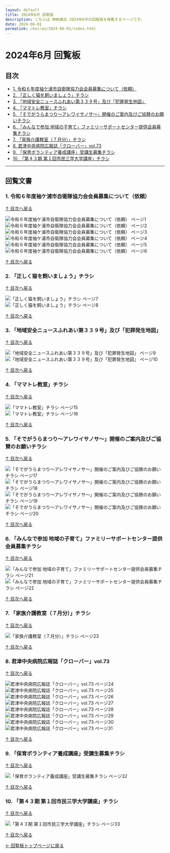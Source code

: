 ```yaml
---
layout: default
title: 2024年6月 回覧板
description: こちらは 神納東区 2024年6月の回覧板を掲載するページです。
date: 2024-06-01
permalink: /kairan/2024-06-01/index.html
---
```


  <main>
    <h1>2024年6月 回覧板</h1>
    <a id="top"></a>
    <h2>目次</h2>
     <ul>
      <li><a href="#item1">1. 令和６年度袖ケ浦市自衛隊協力会会員募集について（依頼）</a></li>      <li><a href="#item2">2. 「正しく猫を飼いましょう」チラシ</a></li>      <li><a href="#item3">3. 「地域安全ニュースふれあい第３３９号」及び「犯罪発生地図」</a></li>      <li><a href="#item4">4. 「ママトレ教室」チラシ</a></li>      <li><a href="#item5">5. 「そでがうらまつり～アレワイサノサ～」開催のご案内及びご協賛のお願いチラシ</a></li>      <li><a href="#item6">6. 「みんなで参加 地域の子育て」ファミリーサポートセンター提供会員募集チラシ</a></li>      <li><a href="#item7">7. 「家族介護教室（７月分）」チラシ</a></li>      <li><a href="#item8">8. 君津中央病院広報誌「クローバー」vol.73</a></li>      <li><a href="#item9">9. 「保育ボランティア養成講座」受講生募集チラシ</a></li>      <li><a href="#item10">10. 「第４３期 第１回市民三学大学講座」チラシ</a></li>
     </ul>
    <hr>
<h2>回覧文書</h2>
<h3 id="item1">1. 令和６年度袖ケ浦市自衛隊協力会会員募集について（依頼）</h3>
<p class="back-to-top"><a href="#top">↑ 目次へ戻る</a></p>
<div class="thumbnail-container">
  <div class="thumbnail">
    <img src="{{ '/kairan/2024-06-01/images/202406_40667_page_001-small.jpg' | relative_url }}" alt="令和６年度袖ケ浦市自衛隊協力会会員募集について（依頼） ページ1" data-medium-src="{{ '/kairan/2024-06-01/images/202406_40667_page_001-medium.jpg' | relative_url }}" data-large-src="{{ '/kairan/2024-06-01/images/202406_40667_page_001-large.jpg' | relative_url }}">
  </div>
  <div class="thumbnail">
    <img src="{{ '/kairan/2024-06-01/images/202406_40667_page_002-small.jpg' | relative_url }}" alt="令和６年度袖ケ浦市自衛隊協力会会員募集について（依頼） ページ2" data-medium-src="{{ '/kairan/2024-06-01/images/202406_40667_page_002-medium.jpg' | relative_url }}" data-large-src="{{ '/kairan/2024-06-01/images/202406_40667_page_002-large.jpg' | relative_url }}">
  </div>
  <div class="thumbnail">
    <img src="{{ '/kairan/2024-06-01/images/202406_40667_page_003-small.jpg' | relative_url }}" alt="令和６年度袖ケ浦市自衛隊協力会会員募集について（依頼） ページ3" data-medium-src="{{ '/kairan/2024-06-01/images/202406_40667_page_003-medium.jpg' | relative_url }}" data-large-src="{{ '/kairan/2024-06-01/images/202406_40667_page_003-large.jpg' | relative_url }}">
  </div>
  <div class="thumbnail">
    <img src="{{ '/kairan/2024-06-01/images/202406_40667_page_004-small.jpg' | relative_url }}" alt="令和６年度袖ケ浦市自衛隊協力会会員募集について（依頼） ページ4" data-medium-src="{{ '/kairan/2024-06-01/images/202406_40667_page_004-medium.jpg' | relative_url }}" data-large-src="{{ '/kairan/2024-06-01/images/202406_40667_page_004-large.jpg' | relative_url }}">
  </div>
  <div class="thumbnail">
    <img src="{{ '/kairan/2024-06-01/images/202406_40667_page_005-small.jpg' | relative_url }}" alt="令和６年度袖ケ浦市自衛隊協力会会員募集について（依頼） ページ5" data-medium-src="{{ '/kairan/2024-06-01/images/202406_40667_page_005-medium.jpg' | relative_url }}" data-large-src="{{ '/kairan/2024-06-01/images/202406_40667_page_005-large.jpg' | relative_url }}">
  </div>
  <div class="thumbnail">
    <img src="{{ '/kairan/2024-06-01/images/202406_40667_page_006-small.jpg' | relative_url }}" alt="令和６年度袖ケ浦市自衛隊協力会会員募集について（依頼） ページ6" data-medium-src="{{ '/kairan/2024-06-01/images/202406_40667_page_006-medium.jpg' | relative_url }}" data-large-src="{{ '/kairan/2024-06-01/images/202406_40667_page_006-large.jpg' | relative_url }}">
  </div>
</div>
<p class="back-to-top"><a href="#top">↑ 目次へ戻る</a></p>

<h3 id="item2">2. 「正しく猫を飼いましょう」チラシ</h3>
<p class="back-to-top"><a href="#top">↑ 目次へ戻る</a></p>
<div class="thumbnail-container">
  <div class="thumbnail">
    <img src="{{ '/kairan/2024-06-01/images/202406_40667_page_007-small.jpg' | relative_url }}" alt="「正しく猫を飼いましょう」チラシ ページ7" data-medium-src="{{ '/kairan/2024-06-01/images/202406_40667_page_007-medium.jpg' | relative_url }}" data-large-src="{{ '/kairan/2024-06-01/images/202406_40667_page_007-large.jpg' | relative_url }}">
  </div>
  <div class="thumbnail">
    <img src="{{ '/kairan/2024-06-01/images/202406_40667_page_008-small.jpg' | relative_url }}" alt="「正しく猫を飼いましょう」チラシ ページ8" data-medium-src="{{ '/kairan/2024-06-01/images/202406_40667_page_008-medium.jpg' | relative_url }}" data-large-src="{{ '/kairan/2024-06-01/images/202406_40667_page_008-large.jpg' | relative_url }}">
  </div>
</div>
<p class="back-to-top"><a href="#top">↑ 目次へ戻る</a></p>

<h3 id="item3">3. 「地域安全ニュースふれあい第３３９号」及び「犯罪発生地図」</h3>
<p class="back-to-top"><a href="#top">↑ 目次へ戻る</a></p>
<div class="thumbnail-container">
  <div class="thumbnail">
    <img src="{{ '/kairan/2024-06-01/images/202406_40667_page_009-small.jpg' | relative_url }}" alt="「地域安全ニュースふれあい第３３９号」及び「犯罪発生地図」 ページ9" data-medium-src="{{ '/kairan/2024-06-01/images/202406_40667_page_009-medium.jpg' | relative_url }}" data-large-src="{{ '/kairan/2024-06-01/images/202406_40667_page_009-large.jpg' | relative_url }}">
  </div>
  <div class="thumbnail">
    <img src="{{ '/kairan/2024-06-01/images/202406_40667_page_010-small.jpg' | relative_url }}" alt="「地域安全ニュースふれあい第３３９号」及び「犯罪発生地図」 ページ10" data-medium-src="{{ '/kairan/2024-06-01/images/202406_40667_page_010-medium.jpg' | relative_url }}" data-large-src="{{ '/kairan/2024-06-01/images/202406_40667_page_010-large.jpg' | relative_url }}">
  </div>
</div>
<p class="back-to-top"><a href="#top">↑ 目次へ戻る</a></p>

<h3 id="item4">4. 「ママトレ教室」チラシ</h3>
<p class="back-to-top"><a href="#top">↑ 目次へ戻る</a></p>
<div class="thumbnail-container">
  <div class="thumbnail">
    <img src="{{ '/kairan/2024-06-01/images/202406_40667_page_015-small.jpg' | relative_url }}" alt="「ママトレ教室」チラシ ページ15" data-medium-src="{{ '/kairan/2024-06-01/images/202406_40667_page_015-medium.jpg' | relative_url }}" data-large-src="{{ '/kairan/2024-06-01/images/202406_40667_page_015-large.jpg' | relative_url }}">
  </div>
  <div class="thumbnail">
    <img src="{{ '/kairan/2024-06-01/images/202406_40667_page_016-small.jpg' | relative_url }}" alt="「ママトレ教室」チラシ ページ16" data-medium-src="{{ '/kairan/2024-06-01/images/202406_40667_page_016-medium.jpg' | relative_url }}" data-large-src="{{ '/kairan/2024-06-01/images/202406_40667_page_016-large.jpg' | relative_url }}">
  </div>
</div>
<p class="back-to-top"><a href="#top">↑ 目次へ戻る</a></p>

<h3 id="item5">5. 「そでがうらまつり～アレワイサノサ～」開催のご案内及びご協賛のお願いチラシ</h3>
<p class="back-to-top"><a href="#top">↑ 目次へ戻る</a></p>
<div class="thumbnail-container">
  <div class="thumbnail">
    <img src="{{ '/kairan/2024-06-01/images/202406_40667_page_017-small.jpg' | relative_url }}" alt="「そでがうらまつり～アレワイサノサ～」開催のご案内及びご協賛のお願いチラシ ページ17" data-medium-src="{{ '/kairan/2024-06-01/images/202406_40667_page_017-medium.jpg' | relative_url }}" data-large-src="{{ '/kairan/2024-06-01/images/202406_40667_page_017-large.jpg' | relative_url }}">
  </div>
  <div class="thumbnail">
    <img src="{{ '/kairan/2024-06-01/images/202406_40667_page_018-small.jpg' | relative_url }}" alt="「そでがうらまつり～アレワイサノサ～」開催のご案内及びご協賛のお願いチラシ ページ18" data-medium-src="{{ '/kairan/2024-06-01/images/202406_40667_page_018-medium.jpg' | relative_url }}" data-large-src="{{ '/kairan/2024-06-01/images/202406_40667_page_018-large.jpg' | relative_url }}">
  </div>
  <div class="thumbnail">
    <img src="{{ '/kairan/2024-06-01/images/202406_40667_page_019-small.jpg' | relative_url }}" alt="「そでがうらまつり～アレワイサノサ～」開催のご案内及びご協賛のお願いチラシ ページ19" data-medium-src="{{ '/kairan/2024-06-01/images/202406_40667_page_019-medium.jpg' | relative_url }}" data-large-src="{{ '/kairan/2024-06-01/images/202406_40667_page_019-large.jpg' | relative_url }}">
  </div>
  <div class="thumbnail">
    <img src="{{ '/kairan/2024-06-01/images/202406_40667_page_020-small.jpg' | relative_url }}" alt="「そでがうらまつり～アレワイサノサ～」開催のご案内及びご協賛のお願いチラシ ページ20" data-medium-src="{{ '/kairan/2024-06-01/images/202406_40667_page_020-medium.jpg' | relative_url }}" data-large-src="{{ '/kairan/2024-06-01/images/202406_40667_page_020-large.jpg' | relative_url }}">
  </div>
</div>
<p class="back-to-top"><a href="#top">↑ 目次へ戻る</a></p>

<h3 id="item6">6. 「みんなで参加 地域の子育て」ファミリーサポートセンター提供会員募集チラシ</h3>
<p class="back-to-top"><a href="#top">↑ 目次へ戻る</a></p>
<div class="thumbnail-container">
  <div class="thumbnail">
    <img src="{{ '/kairan/2024-06-01/images/202406_40667_page_021-small.jpg' | relative_url }}" alt="「みんなで参加 地域の子育て」ファミリーサポートセンター提供会員募集チラシ ページ21" data-medium-src="{{ '/kairan/2024-06-01/images/202406_40667_page_021-medium.jpg' | relative_url }}" data-large-src="{{ '/kairan/2024-06-01/images/202406_40667_page_021-large.jpg' | relative_url }}">
  </div>
  <div class="thumbnail">
    <img src="{{ '/kairan/2024-06-01/images/202406_40667_page_022-small.jpg' | relative_url }}" alt="「みんなで参加 地域の子育て」ファミリーサポートセンター提供会員募集チラシ ページ22" data-medium-src="{{ '/kairan/2024-06-01/images/202406_40667_page_022-medium.jpg' | relative_url }}" data-large-src="{{ '/kairan/2024-06-01/images/202406_40667_page_022-large.jpg' | relative_url }}">
  </div>
</div>
<p class="back-to-top"><a href="#top">↑ 目次へ戻る</a></p>

<h3 id="item7">7. 「家族介護教室（７月分）」チラシ</h3>
<p class="back-to-top"><a href="#top">↑ 目次へ戻る</a></p>
<div class="thumbnail-container">
  <div class="thumbnail">
    <img src="{{ '/kairan/2024-06-01/images/202406_40667_page_023-small.jpg' | relative_url }}" alt="「家族介護教室（７月分）」チラシ ページ23" data-medium-src="{{ '/kairan/2024-06-01/images/202406_40667_page_023-medium.jpg' | relative_url }}" data-large-src="{{ '/kairan/2024-06-01/images/202406_40667_page_023-large.jpg' | relative_url }}">
  </div>
</div>
<p class="back-to-top"><a href="#top">↑ 目次へ戻る</a></p>

<h3 id="item8">8. 君津中央病院広報誌「クローバー」vol.73</h3>
<p class="back-to-top"><a href="#top">↑ 目次へ戻る</a></p>
<div class="thumbnail-container">
  <div class="thumbnail">
    <img src="{{ '/kairan/2024-06-01/images/202406_40667_page_024-small.jpg' | relative_url }}" alt="君津中央病院広報誌「クローバー」vol.73 ページ24" data-medium-src="{{ '/kairan/2024-06-01/images/202406_40667_page_024-medium.jpg' | relative_url }}" data-large-src="{{ '/kairan/2024-06-01/images/202406_40667_page_024-large.jpg' | relative_url }}">
  </div>
  <div class="thumbnail">
    <img src="{{ '/kairan/2024-06-01/images/202406_40667_page_025-small.jpg' | relative_url }}" alt="君津中央病院広報誌「クローバー」vol.73 ページ25" data-medium-src="{{ '/kairan/2024-06-01/images/202406_40667_page_025-medium.jpg' | relative_url }}" data-large-src="{{ '/kairan/2024-06-01/images/202406_40667_page_025-large.jpg' | relative_url }}">
  </div>
  <div class="thumbnail">
    <img src="{{ '/kairan/2024-06-01/images/202406_40667_page_026-small.jpg' | relative_url }}" alt="君津中央病院広報誌「クローバー」vol.73 ページ26" data-medium-src="{{ '/kairan/2024-06-01/images/202406_40667_page_026-medium.jpg' | relative_url }}" data-large-src="{{ '/kairan/2024-06-01/images/202406_40667_page_026-large.jpg' | relative_url }}">
  </div>
  <div class="thumbnail">
    <img src="{{ '/kairan/2024-06-01/images/202406_40667_page_027-small.jpg' | relative_url }}" alt="君津中央病院広報誌「クローバー」vol.73 ページ27" data-medium-src="{{ '/kairan/2024-06-01/images/202406_40667_page_027-medium.jpg' | relative_url }}" data-large-src="{{ '/kairan/2024-06-01/images/202406_40667_page_027-large.jpg' | relative_url }}">
  </div>
  <div class="thumbnail">
    <img src="{{ '/kairan/2024-06-01/images/202406_40667_page_028-small.jpg' | relative_url }}" alt="君津中央病院広報誌「クローバー」vol.73 ページ28" data-medium-src="{{ '/kairan/2024-06-01/images/202406_40667_page_028-medium.jpg' | relative_url }}" data-large-src="{{ '/kairan/2024-06-01/images/202406_40667_page_028-large.jpg' | relative_url }}">
  </div>
  <div class="thumbnail">
    <img src="{{ '/kairan/2024-06-01/images/202406_40667_page_029-small.jpg' | relative_url }}" alt="君津中央病院広報誌「クローバー」vol.73 ページ29" data-medium-src="{{ '/kairan/2024-06-01/images/202406_40667_page_029-medium.jpg' | relative_url }}" data-large-src="{{ '/kairan/2024-06-01/images/202406_40667_page_029-large.jpg' | relative_url }}">
  </div>
  <div class="thumbnail">
    <img src="{{ '/kairan/2024-06-01/images/202406_40667_page_030-small.jpg' | relative_url }}" alt="君津中央病院広報誌「クローバー」vol.73 ページ30" data-medium-src="{{ '/kairan/2024-06-01/images/202406_40667_page_030-medium.jpg' | relative_url }}" data-large-src="{{ '/kairan/2024-06-01/images/202406_40667_page_030-large.jpg' | relative_url }}">
  </div>
  <div class="thumbnail">
    <img src="{{ '/kairan/2024-06-01/images/202406_40667_page_031-small.jpg' | relative_url }}" alt="君津中央病院広報誌「クローバー」vol.73 ページ31" data-medium-src="{{ '/kairan/2024-06-01/images/202406_40667_page_031-medium.jpg' | relative_url }}" data-large-src="{{ '/kairan/2024-06-01/images/202406_40667_page_031-large.jpg' | relative_url }}">
  </div>
</div>
<p class="back-to-top"><a href="#top">↑ 目次へ戻る</a></p>

<h3 id="item9">9. 「保育ボランティア養成講座」受講生募集チラシ</h3>
<p class="back-to-top"><a href="#top">↑ 目次へ戻る</a></p>
<div class="thumbnail-container">
  <div class="thumbnail">
    <img src="{{ '/kairan/2024-06-01/images/202406_40667_page_032-small.jpg' | relative_url }}" alt="「保育ボランティア養成講座」受講生募集チラシ ページ32" data-medium-src="{{ '/kairan/2024-06-01/images/202406_40667_page_032-medium.jpg' | relative_url }}" data-large-src="{{ '/kairan/2024-06-01/images/202406_40667_page_032-large.jpg' | relative_url }}">
  </div>
</div>
<p class="back-to-top"><a href="#top">↑ 目次へ戻る</a></p>

<h3 id="item10">10. 「第４３期 第１回市民三学大学講座」チラシ</h3>
<p class="back-to-top"><a href="#top">↑ 目次へ戻る</a></p>
<div class="thumbnail-container">
  <div class="thumbnail">
    <img src="{{ '/kairan/2024-06-01/images/202406_40667_page_033-small.jpg' | relative_url }}" alt="「第４３期 第１回市民三学大学講座」チラシ ページ33" data-medium-src="{{ '/kairan/2024-06-01/images/202406_40667_page_033-medium.jpg' | relative_url }}" data-large-src="{{ '/kairan/2024-06-01/images/202406_40667_page_033-large.jpg' | relative_url }}">
  </div>
</div>
<p class="back-to-top"><a href="#top">↑ 目次へ戻る</a></p>


  <p><a href="{{ '/kairan/index.html' | relative_url }}">← 回覧板トップページに戻る</a></p>
  </main>
